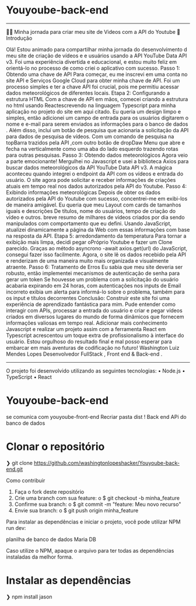 
# Youyoube-back-end
________________________________________
👨‍💻️ Minha jornada para criar meu site de Videos com a API do Youtube
🚀 Introdução

Olá! Estou animado para compartilhar minha jornada do desenvolvimento d meu site de criação de vídeos e e usuários usando a API YouTube Data API v3. Foi uma experiência divertida e educacional, e estou muito feliz em orientá-lo no processo de como criei o aplicativo com sucesso.
Passo 1: Obtendo uma chave de API
Para começar, eu me inscrevi em uma conta no site API e Serviços Google Cloud para obter minha chave de API. Foi um processo simples e ter a chave API foi crucial, pois me permitiu acessar dados meteorológicos de diferentes locais.
Etapa 2: Configurando a estrutura HTML
Com a chave de API em mãos, comecei criando a estrutura no html usando Reactescrevendo na linguagem  Typescript para minha aplicação no projeto do site em aqui citado. Eu queria um design limpo e simples, então adicionei um campo de entrada para os usuários digitarem o nome e e-mail para serem enviados as informações para o banco de dados . Além disso, incluí um botão de pesquisa que acionaria a solicitação da API para dados de pesquisa de vídeos.  Com  um comando  de pesquisa na topBarra trazidos pela API ,com outro botão de dropDaw Menu que abre e fecha na verticalmente como uma aba do lado esquerdo trazendo rotas para outras pesquisas.
Passo 3: Obtendo dados meteorológicos
Agora veio a parte emocionante! Mergulhei no Javascript e usei a biblioteca Axios para buscar dados meteorológicos da API YouTube Data API v3. A mágica aconteceu quando integrei o endpoint da API com os vídeos e entrada do usuário. O site agora pode solicitar e receber informações de criações atuais em tempo real nos dados autorizados pela API do Youtube.
Passo 4: Exibindo informações meteorológicas
Depois de obter os dados autorizados pela API do Youtube com sucesso, concentrei-me em exibi-los de maneira amigável. Eu queria que meu Layout com cards de tamanhos iguais e descrições De títulos, nome do usuários, tempo de criação do vídeo e outros. breve resumo de milhares de vídeos criados por dia sendo manipulados com comportamento que eu defini. Usando JavaScript, atualizei dinamicamente a página da Web com essas informações com base na resposta da API.
Etapa 5: arredondamento da temperatura
Para tornar a exibição mais limpa, decidi pegar oPróprio Youtube e fazer um Clone parecido. Graças ao método asyncrono -await axios.get(url) do JavaScript, consegui fazer isso facilmente. Agora, o site lê os dados recebido pela API e renderizam  de uma maneira muito mais organizada e visualmente atraente.
Passo 6: Tratamento de Erros
Eu sabia que meu site deveria ser robusto, então implementei mecanismos de autenticação de senha para gerar um token Se houvesse um problema com a solicitação do usuário acabaria expirando em 24 horas,  com autenticações nos inputs de Email incorreto exibia um alerta para informá-lo sobre o problema, também para os input e títulos decorrentes
Conclusão:
Construir este site foi uma experiência de aprendizado fantástica para mim. Pude entender como interagir com APIs, processar a entrada do usuário e criar e pegar vídeos criados em diversos lugares do mundo de forma dinâmicos que fornecem informações valiosas em tempo real. Adicionar mais conhecimento Javascript e realizar um projeto assim com a ferramenta React em Typescript acrescentou um toque extra de profissionalismo à interface do usuário. Estou orgulhoso do resultado final e mal posso esperar para embarcar em mais aventuras de codificação no futuro!
Washington Luiz Mendes Lopes 
Desenvolvedor  FullStack , Front end & Back-end
.
________________________________________
O projeto foi desenvolvido utilizando as seguintes tecnologias:
•	Node.js
•	TypeScript
•	React




# Youyoube-back-end
se comunica com youyoube-front-end
Recriar pasta dist !
Back end APi do banco de dados
# Clonar o repositório
  ❯ git clone https://github.com/washingtonlopeshacker/Youyoube-back-end.git

  Como contribuir
1.	Faça o fork deste repositório
2.	Crie uma branch com sua feature:
o	$ git checkout -b minha_feature
3.	Confirme sua branch:
o	$ git commit -m "feature: Meu novo recurso"
4.	Envie sua branch:
o	$ git push origin minha_feature

Para instalar as dependências e iniciar o projeto, você pode utilizar  NPM run dev:

planilha de banco de dados Maria DB

Caso utilize o NPM, apaque o arquivo  para ter todas as dependências instaladas da melhor forma.
  # Instalar as dependências
  ❯ npm install
  jason 



